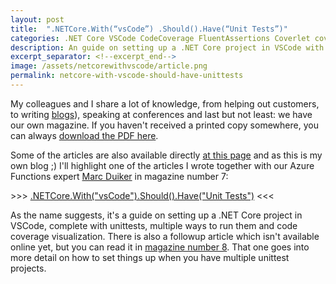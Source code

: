 ```yaml
---
layout: post
title:  ".NETCore.With(“vsCode”) .Should().Have(“Unit Tests”)"
categories: .NET Core VSCode CodeCoverage FluentAssertions Coverlet coveragegutter TestExplorer
description: An guide on setting up a .NET Core project in VSCode with unittesting features like codecoverage enabled 
excerpt_separator: <!--excerpt_end-->
image: /assets/netcorewithvscode/article.png
permalink: netcore-with-vscode-should-have-unittests
---
```


My colleagues and I share a lot of knowledge, from helping out customers, to writing [blogs](https://Xebia.com/inspiration/#blogs)), speaking at conferences and last but not least: we have our own magazine. If you haven't received a printed copy somewhere, you can always [download the PDF here](https://Xebia.com/inspiration/#downloads). 

Some of the articles are also available directly [at this page](https://Xebia.com/articles/) and as this is my own blog ;) I'll highlight one of the articles I wrote together with our Azure Functions expert [Marc Duiker](https://blog.marcduiker.nl/) in magazine number 7:

\>\>\> [.NETCore.With("vsCode").Should().Have("Unit Tests")](https://Xebia.com/netcore-withvscode-should-haveunit-tests/) \<\<\< <!--excerpt_end-->

As the name suggests, it's a guide on setting up a .NET Core project in VSCode, complete with unittests, multiple ways to run them and code coverage visualization. There is also a followup article which isn't available online yet, but you can read it in [magazine number 8](https://pages.Xebia.com/magazine8). That one goes into more detail on how to set things up when you have multiple unittest projects.

